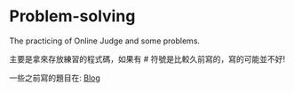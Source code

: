 # Problem-solving

The practicing of Online Judge and some problems.

主要是拿來存放練習的程式碼，如果有 # 符號是比較久前寫的，寫的可能並不好!

一些之前寫的題目在: [Blog](http://naivered.blogspot.tw/)
